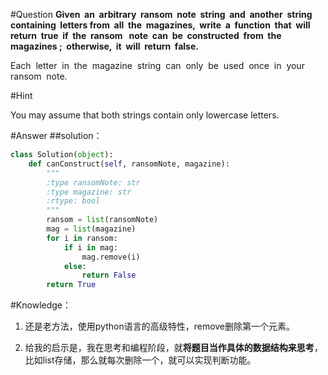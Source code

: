 #Question
**Given  an  arbitrary  ransom  note  string  and  another  string  containing  letters from  all  the  magazines,  write  a  function  that  will  return  true  if  the  ransom   note  can  be  constructed  from  the  magazines ;  otherwise,  it  will  return  false.**   

Each  letter  in  the  magazine  string  can  only  be  used  once  in  your  ransom  note.

#Hint

You may assume that both strings contain only lowercase letters.

#Answer
##solution：
```python
class Solution(object):
    def canConstruct(self, ransomNote, magazine):
        """
        :type ransomNote: str
        :type magazine: str
        :rtype: bool
        """
        ransom = list(ransomNote)
        mag = list(magazine)
        for i in ransom:
            if i in mag:
                mag.remove(i)
            else:
                return False
        return True
```
#Knowledge：
1. 还是老方法，使用python语言的高级特性，remove删除第一个元素。

2. 给我的启示是，我在思考和编程阶段，就**将题目当作具体的数据结构来思考**，比如list存储，那么就每次删除一个，就可以实现判断功能。